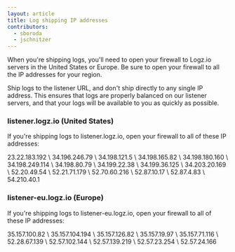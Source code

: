 ```yaml
---
layout: article
title: Log shipping IP addresses
contributors:
  - sboroda
  - jschnitzer
---
```


When you're shipping logs, you'll need to open your firewall to Logz.io servers in the United States or Europe. Be sure to open your firewall to all the IP addresses for your region. 

<div class="info-box note">
  Ship logs to the listener URL, and don't ship directly to any single IP address. This ensures that logs are properly balanced on our listener servers, and that your logs will be available to you as quickly as possible.
</div>


<div class="accordion">

### listener.logz.io (United States)

<div>

If you're shipping logs to listener.logz.io, open your firewall to all of these IP addresses:

23.22.183.192 \\
34.196.246.79 \\
34.198.121.5 \\
34.198.165.82 \\
34.198.180.160 \\
34.198.249.114 \\
34.198.80.79 \\
34.199.22.38 \\
34.199.36.125  \\
34.203.20.169 \\
52.20.49.54 \\
52.21.71.179 \\
52.70.60.216 \\
52.87.10.17 \\
52.87.4.83 \\
54.210.40.1

</div>

### listener-eu.logz.io (Europe)

<div>

If you're shipping logs to listener-eu.logz.io, open your firewall to all of these IP addresses:

35.157.100.82 \\
35.157.104.194 \\
35.157.126.82  \\
35.157.19.97  \\
35.157.71.116  \\
52.28.67.139 \\
52.57.102.144 \\
52.57.139.219 \\
52.57.23.254 \\
52.57.24.166

</div>
